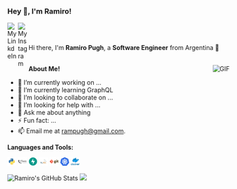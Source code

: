 <h3 title="hehehe"> Hey 👋, I'm Ramiro!</h3>

<a href="https://www.linkedin.com/in/ramiropugh/">
  <img align="left" alt="My LinkdeIn" width="24px" src="https://cdn.jsdelivr.net/npm/simple-icons@v3/icons/linkedin.svg" />
</a>
<a href="https://www.instagram.com/chubutin/">
  <img align="left" alt="My Instagram" width="24px" src="https://cdn.jsdelivr.net/npm/simple-icons@v3/icons/instagram.svg" />
</a>

<br>
<br>

Hi there, I'm **Ramiro Pugh**, a **Software Engineer** from Argentina 🧉
<br>
<br>
 
<img align="right" alt="GIF" src="https://i.pinimg.com/originals/e4/26/70/e426702edf874b181aced1e2fa5c6cde.gif" />

**About Me!**

- 🔭 I’m currently working on ...
- 🌱 I’m currently learning GraphQL
- 👯 I’m looking to collaborate on ...
- 🤔 I’m looking for help with ...
- 💬 Ask me about anything 
- ⚡ Fun fact: ...
- 📫 Email me at [rampugh@gmail.com](mailto:rampugh@gmail.com).


**Languages and Tools:**  


<code><img height="20" src="https://raw.githubusercontent.com/github/explore/80688e429a7d4ef2fca1e82350fe8e3517d3494d/topics/python/python.png"></code>
<code><img height="20" src="https://raw.githubusercontent.com/github/explore/80688e429a7d4ef2fca1e82350fe8e3517d3494d/topics/flask/flask.png"></code>
<code><img height="20" src="https://raw.githubusercontent.com/github/explore/80688e429a7d4ef2fca1e82350fe8e3517d3494d/topics/fastapi/fastapi.png"></code>
<code><img height="20" src="https://raw.githubusercontent.com/github/explore/80688e429a7d4ef2fca1e82350fe8e3517d3494d/topics/mysql/mysql.png"></code>
<code><img height="20" src="https://raw.githubusercontent.com/github/explore/80688e429a7d4ef2fca1e82350fe8e3517d3494d/topics/git/git.png"></code>
<code><img height="20" src="https://raw.githubusercontent.com/github/explore/80688e429a7d4ef2fca1e82350fe8e3517d3494d/topics/kubernetes/kubernetes.png"></code>
<code><img height="20" src="https://raw.githubusercontent.com/github/explore/80688e429a7d4ef2fca1e82350fe8e3517d3494d/topics/docker/docker.png"></code>


<img src="https://github-readme-stats.vercel.app/api?username=chubutin&show_icons=true&hide_border=true&count_private=true&theme=blueberry&icon_color=fad000" alt="Ramiro's GitHub Stats">


<img src="https://komarev.com/ghpvc/?username=chubutin&label=views&color=blue">
